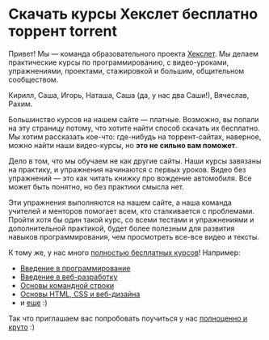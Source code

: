 # Скачать курсы Хекслет бесплатно торрент torrent

Привет! Мы — команда образовательного проекта [Хекслет](https://ru.hexlet.io/). Мы делаем практические курсы по программированию, с видео-уроками, упражнениями, проектами, стажировкой и большим, общительном сообществом. 

Кирилл, Саша, Игорь, Наташа, Саша (да, у нас два Саши!), Вячеслав, Рахим.

Большинство курсов на нашем сайте — платные. Возможно, вы попали на эту страницу потому, что хотите найти способ скачать их бесплатно. Мы хотим рассказать кое-что: где-нибудь на торрент-сайтах, наверное, можно найти наши видео-курсы, но **это не сильно вам поможет**.

Дело в том, что мы обучаем не как другие сайты. Наши курсы завязаны на практику, и упражнения начинаются с первых уроков. Видео без упражнений — это как читать книжку про вождение автомобиля. Все может быть понятно, но без практики смысла нет.

Эти упражнения выполняются на нашем сайте, а наша команда учителей и менторов помогает всем, кто сталкивается с проблемами. Пройти хотя бы один такой курс, со всеми тестами и упражнениями и дополнительной практикой, будет более полезным для развития навыков программирования, чем просмотреть все-все видео и тексты.

К тому же, у нас много [полностью бесплатных курсов](https://ru.hexlet.io/courses/free)! Например:

- [Введение в программирование](https://ru.hexlet.io/courses/introduction_to_programming)
- [Введение в веб-разработку](https://ru.hexlet.io/courses/intro_to_web_development)
- [Основы командной строки](https://ru.hexlet.io/courses/cli-basics)
- [Основы HTML, CSS и веб-дизайна](https://ru.hexlet.io/courses/html)
- и [еще](https://ru.hexlet.io/courses/free) :)

Так что приглашаем вас попробовать поучиться у нас [полноценно и круто](https://ru.hexlet.io/) :)
